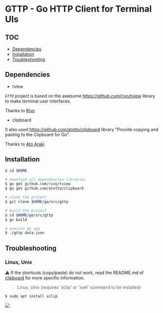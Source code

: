 # GTTP - Go HTTP Client for Terminal UIs

## TOC

* [Dependencies](#dependencies)
* [Installation](#installation)
* [Troubleshooting](#troubleshooting)

## Dependencies

* tview

`GTTP` project is based on the awesome https://github.com/rivo/tview library to make terminal user interfaces.

Thanks to [Rivo](https://github.com/rivo)

* clipboard

It also used https://github.com/atotto/clipboard library "Provide copying and pasting to the Clipboard for Go".

Thanks to [Ato Araki](https://github.com/atotto)

## Installation

```bash
$ cd $HOME

# download all dependencies libraries
$ go get github.com/rivo/tview
$ go get github.com/atotto/clipboard

# clone the project
$ git clone $HOME/go/src/gttp

# build the project
$ cd $HOME/go/src/gttp
$ go build

# execute go app
$ ./gttp data.json
```

## Troubleshooting

### Linux, Unix

:warning:
If the shortcuts (copy/paste) do not work, read the README.md of [clipboard](https://github.com/atotto/clipboard) for more specific information.

> Linux, Unix (requires 'xclip' or 'xsel' command to be installed)

```bash
$ sudo apt install xclip
```

![](https://media0.giphy.com/media/1XgIXQEzBu6ZWappVu/giphy.gif)

